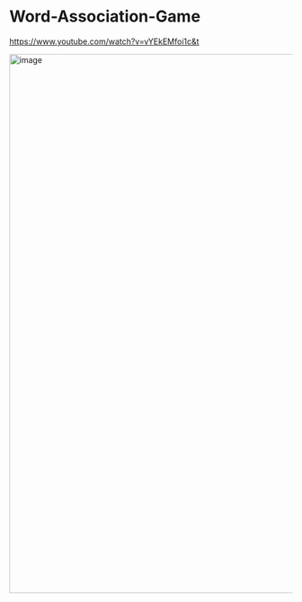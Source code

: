 # Word-Association-Game

<a href="https://www.youtube.com/watch?v=vYEkEMfoi1c&t">https://www.youtube.com/watch?v=vYEkEMfoi1c&t</a>

<img width="960" alt="image" src="https://user-images.githubusercontent.com/28003189/177719428-1e7d93d0-d6c4-40f5-98a6-c8707557f682.png">

